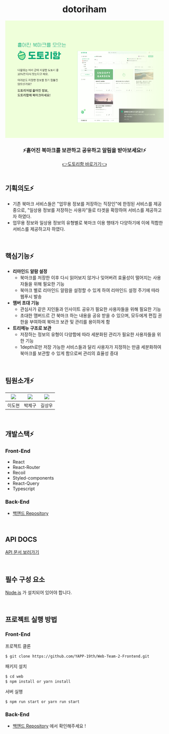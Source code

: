 # <div align="center"> dotoriham</div>

<div align="center">
    <img src="/docs/og-image.png" />
</div>

### <div align="center">⚡흩어진 북마크를 보관하고 공유하고 알림을 받아보세요!⚡</div>

<div align="center">
    <a href="https://dotoriham.com/">👉도토리함 바로가기👈</a>
</div>

<br />

## 기획의도⚡

- 기존 북마크 서비스들은 "업무용 정보를 저장하는 직장인"에 한정된 서비스를 제공 중으로, "일상용 정보를 저장하는 사용자"들로 타겟을 확장하여 서비스를 제공하고자 하였다.
- 업무용 정보와 일상용 정보의 유형별로 북마크 이용 행태가 다양하기에 이에 적합한 서비스를 제공하고자 하였다.

<br />

## 핵심기능⚡

- **리마인드 알람 설정**
  - 북마크를 저장한 이후 다시 읽어보지 않거나 잊어버려 효율성이 떨어지는 사용자들을 위해 필요한 기능
  - 북마크 별로 리마인드 알람을 설정할 수 있게 하여 리마인드 설정 주기에 따라 웹푸시 발송
- **맴버 초대 기능**
  - 관심사가 같은 지인들과 인사이트 공유가 필요한 사용자들을 위해 필요한 기능
  - 초대한 맴버드르 간 북마크 하는 내용을 공유 받을 수 있으며, 모두에게 편집 권한을 부여하여 북마크 보관 및 관리를 용이하게 함
- **트리메뉴 구조로 보관**
  - 저장하는 정보의 유형이 다양함에 따라 세분화된 관리가 필요한 사용자들을 위한 기능
  - 1depth로만 저장 가능한 서비스들과 달리 사용자가 지정하는 만큼 세분화하여 북마크를 보관할 수 있게 함으로써 관리의 효율성 증대

<br />

## 팀원소개⚡

| [<img src="https://avatars.githubusercontent.com/ksmfou98" width="500">](https://github.com/ksmfou98) | [<img src="https://avatars.githubusercontent.com/Zigje9" width="500">](https://github.com/Zigje9) | [<img src="https://avatars.githubusercontent.com/gilsangwoo" width="500">](https://github.com/gilsangwoo) |
| :---------------------------------------------------------------------------------------------------: | :-----------------------------------------------------------------------------------------------: | :-------------------------------------------------------------------------------------------------------: |
|                                                이도현                                                 |                                              박제구                                               |                                                  길상우                                                   |

<br />

## 개발스택⚡

### Front-End

- React
- React-Router
- Recoil
- Styled-components
- React-Query
- Typescript

### Back-End

- [백앤드 Repository](https://github.com/YAPP-19th/Web-Team-2-Backend)

<br />

## API DOCS

[API 문서 보러가기](https://dotoriham.duckdns.org/swagger-ui/index.html#/)

<br />

## 필수 구성 요소

[Node.js](https://nodejs.org/ko/) 가 설치되어 있어야 합니다.

<br />

## 프로젝트 실행 방법

### Front-End

프로젝트 클론

```shell
$ git clone https://github.com/YAPP-19th/Web-Team-2-Frontend.git
```

패키지 설치

```shell
$ cd web
$ npm install or yarn install
```

서버 실행

```shell
$ npm run start or yarn run start
```

### Back-End

- [백앤드 Repository](https://github.com/YAPP-19th/Web-Team-2-Backend) 에서 확인해주세요 !
